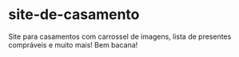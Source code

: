 # site-de-casamento
Site para casamentos com carrossel de imagens, lista de presentes compráveis e muito mais!
Bem bacana!

